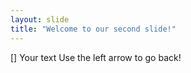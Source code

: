 ```yaml
---
layout: slide
title: "Welcome to our second slide!"
---
```

[] Your text
Use the left arrow to go back!
